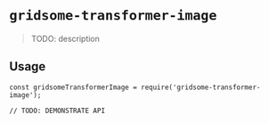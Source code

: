# `gridsome-transformer-image`

> TODO: description

## Usage

```
const gridsomeTransformerImage = require('gridsome-transformer-image');

// TODO: DEMONSTRATE API
```
